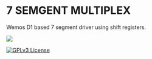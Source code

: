 # 7 SEMGENT MULTIPLEX

Wemos D1 based 7 segment driver using shift registers.




![](https://img.shields.io/badge/Status-Work%20in%20progress-red.svg)

[![GPLv3 License](https://img.shields.io/badge/License-GPL%20v3-yellow.svg)](https://opensource.org/licenses/)
